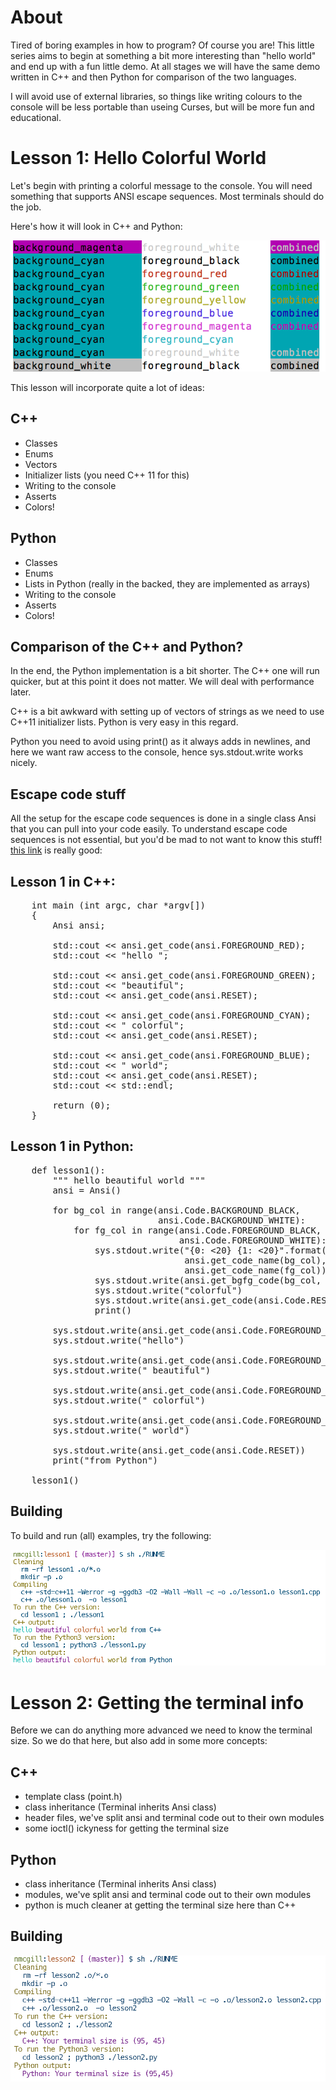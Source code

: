 About
=====

Tired of boring examples in how to program? Of course you are! This little
series aims to begin at something a bit more interesting than "hello world"
and end up with a fun little demo. At all stages we will have the same demo
written in C++ and then Python for comparison of the two languages. 

I will avoid use of external libraries, so things like writing colours to
the console will be less portable than useing Curses, but will be more fun
and educational.

Lesson 1: Hello Colorful World
==============================

Let's begin with printing a colorful message to the console. You will need
something that supports ANSI escape sequences. Most terminals should do the
job. 

Here's how it will look in C++ and Python:

![Alt text](lesson1/screenshot.png?raw=true "hello colorful world")

This lesson will incorporate quite a lot of ideas:

C++
---
- Classes
- Enums
- Vectors
- Initializer lists (you need C++ 11 for this)
- Writing to the console
- Asserts
- Colors!

Python
------
- Classes
- Enums
- Lists in Python (really in the backed, they are implemented as arrays)
- Writing to the console
- Asserts
- Colors!

Comparison of the C++ and Python?
---------------------------------

In the end, the Python implementation is a bit shorter. The C++ one will run
quicker, but at this point it does not matter. We will deal with performance
later.

C++ is a bit awkward with setting up of vectors of strings as we need to use
C++11 initializer lists. Python is very easy in this regard.

Python you need to avoid using print() as it always adds in newlines, and here
we want raw access to the console, hence sys.stdout.write works nicely.

Escape code stuff
-----------------

All the setup for the escape code sequences is done in a single class Ansi that
you can pull into your code easily. To understand escape code sequences is not
essential, but you'd be mad to not want to know this stuff! [this link](https://stackoverflow.com/questions/4842424/list-of-ansi-color-escape-sequences#4842438) is really good:

Lesson 1 in C++:
-----------------

<pre>
    int main (int argc, char *argv[])
    {
        Ansi ansi;

        std::cout << ansi.get_code(ansi.FOREGROUND_RED);
        std::cout << "hello ";

        std::cout << ansi.get_code(ansi.FOREGROUND_GREEN);
        std::cout << "beautiful";
        std::cout << ansi.get_code(ansi.RESET);

        std::cout << ansi.get_code(ansi.FOREGROUND_CYAN);
        std::cout << " colorful";
        std::cout << ansi.get_code(ansi.RESET);

        std::cout << ansi.get_code(ansi.FOREGROUND_BLUE);
        std::cout << " world";
        std::cout << ansi.get_code(ansi.RESET);
        std::cout << std::endl;

        return (0);
    }
</pre>

Lesson 1 in Python:
-------------------

<pre>
    def lesson1():
        """ hello beautiful world """
        ansi = Ansi()
    
        for bg_col in range(ansi.Code.BACKGROUND_BLACK,
                            ansi.Code.BACKGROUND_WHITE):
            for fg_col in range(ansi.Code.FOREGROUND_BLACK,
                                ansi.Code.FOREGROUND_WHITE):
                sys.stdout.write("{0: <20} {1: <20}".format(\
                                 ansi.get_code_name(bg_col),
                                 ansi.get_code_name(fg_col)))
                sys.stdout.write(ansi.get_bgfg_code(bg_col, fg_col))
                sys.stdout.write("colorful")
                sys.stdout.write(ansi.get_code(ansi.Code.RESET))
                print()
    
        sys.stdout.write(ansi.get_code(ansi.Code.FOREGROUND_RED))
        sys.stdout.write("hello")
    
        sys.stdout.write(ansi.get_code(ansi.Code.FOREGROUND_GREEN))
        sys.stdout.write(" beautiful")
    
        sys.stdout.write(ansi.get_code(ansi.Code.FOREGROUND_CYAN))
        sys.stdout.write(" colorful")
    
        sys.stdout.write(ansi.get_code(ansi.Code.FOREGROUND_BLUE))
        sys.stdout.write(" world")
    
        sys.stdout.write(ansi.get_code(ansi.Code.RESET))
        print("from Python")
    
    lesson1()
</pre>

Building
--------

To build and run (all) examples, try the following:

![Alt text](lesson1/screenshot2.png?raw=true "hello colorful world")


Lesson 2: Getting the terminal info
===================================

Before we can do anything more advanced we need to know the terminal size.
So we do that here, but also add in some more concepts:

C++
---
- template class (point.h)
- class inheritance (Terminal inherits Ansi class)
- header files, we've split ansi and terminal code out to their own modules
- some ioctl() ickyness for getting the terminal size

Python
------
- class inheritance (Terminal inherits Ansi class)
- modules, we've split ansi and terminal code out to their own modules
- python is much cleaner at getting the terminal size here than C++

Building
--------

![Alt text](lesson2/screenshot.png?raw=true "hello colorful world")

